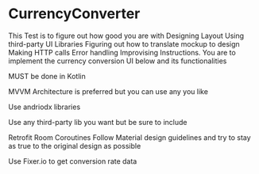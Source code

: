 # CurrencyConverter
This Test is to figure out how good you are with
Designing Layout
Using third-party UI Libraries
Figuring out how to translate mockup to design
Making HTTP calls
Error handling
Improvising
Instructions.
You are to implement the currency conversion UI below and its functionalities


MUST be done in Kotlin


MVVM Architecture is preferred but you can use any you like


Use andriodx libraries


Use any third-party lib you want but be sure to include


Retrofit
Room
Coroutines
Follow Material design guidelines and try to stay as true to the original design as possible


Use Fixer.io to get conversion rate data

